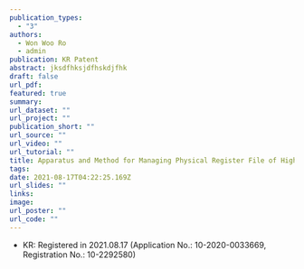```yaml
---
publication_types:
  - "3"
authors:
  - Won Woo Ro
  - admin
publication: KR Patent
abstract: jksdfhksjdfhskdjfhk
draft: false
url_pdf: 
featured: true
summary: 
url_dataset: ""
url_project: ""
publication_short: ""
url_source: ""
url_video: ""
url_tutorial: ""
title: Apparatus and Method for Managing Physical Register File of High-Performance Out-of-Order Superscalar Cores
tags:
date: 2021-08-17T04:22:25.169Z
url_slides: ""
links:
image:
url_poster: ""
url_code: ""
---
```

- KR: Registered in 2021.08.17 (Application No.: 10-2020-0033669, Registration No.: 10-2292580)
